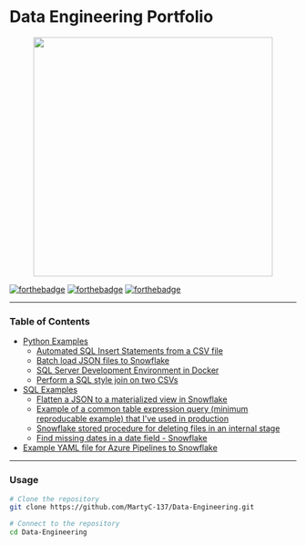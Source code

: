 # Data Engineering Portfolio

<div id="header" align="center">
    <img src="https://i.redd.it/w1m3or6z66j51.jpg" width="420"/>
</div>

<!-- <img src="https://media.giphy.com/media/vi9ob0h5bKmUU/giphy.gif" width="420"/> -->

<!-- ## Code examples to accompany my resume -->

[![forthebadge](https://forthebadge.com/images/badges/compatibility-pc-load-letter.svg)](https://forthebadge.com)
[![forthebadge](https://forthebadge.com/images/badges/kinda-sfw.svg)](https://forthebadge.com)
[![forthebadge](https://forthebadge.com/images/badges/approved-by-george-costanza.svg)](https://forthebadge.com)

---

### Table of Contents
* [Python Examples](https://github.com/MartyC-137/Data-Engineering/tree/main/Python)
    - [Automated SQL Insert Statements from a CSV file](https://github.com/MartyC-137/Data-Engineering/blob/main/Python/Generate_SQL_Insert_Statements_From_CSV.py)
    - [Batch load JSON files to Snowflake](https://github.com/MartyC-137/Data-Engineering/blob/main/Python/LoadJSONToSnowflake.py)
    - [SQL Server Development Environment in Docker](https://github.com/MartyC-137/Data-Engineering/tree/main/Docker)
    - [Perform a SQL style join on two CSVs](https://github.com/MartyC-137/Data-Engineering/blob/main/Python/PerformingASQLStyleJoinOnTwoCSVs.py)
* [SQL Examples](https://github.com/MartyC-137/Data-Engineering/tree/main/SQL)
    - [Flatten a JSON to a materialized view in Snowflake](https://github.com/MartyC-137/Data-Engineering/blob/main/SQL/Flatten_JSON_Window_Function_Example.sql)
    - [Example of a common table expression query (minimum reproducable example) that I've used in production](https://github.com/MartyC-137/Data-Engineering/blob/main/SQL/CTE_Example.sql)
    - [Snowflake stored procedure for deleting files in an internal stage](https://github.com/MartyC-137/Data-Engineering/blob/main/SQL/sp_Clean_Staging_Area_Snowflake.sql)
    - [Find missing dates in a date field - Snowflake](https://github.com/MartyC-137/Data-Engineering/blob/main/SQL/Find_Missing_Dates.sql)
* [Example YAML file for Azure Pipelines to Snowflake](https://github.com/MartyC-137/Data-Engineering/blob/main/Snowflake_CICD.yaml)

---

### Usage

```bash
# Clone the repository
git clone https://github.com/MartyC-137/Data-Engineering.git

# Connect to the repository
cd Data-Engineering
```

<!-- ---

![Jokes Card](https://readme-jokes.vercel.app/api) -->